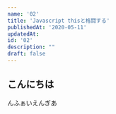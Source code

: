 ```yaml
---
name: '02'
title: 'Javascript thisと格闘する'
publishedAt: '2020-05-11'
updatedAt:
id: '02'
description: ""
draft: false
---
```


## こんにちは

んふぁいえんぎあ
